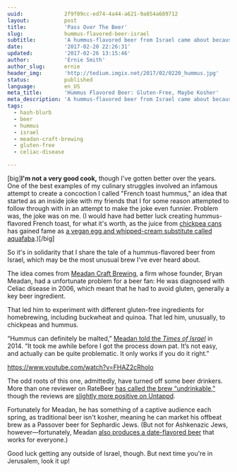 ```yaml
---
uuid:             2f9f09cc-ed74-4a44-a621-9a854a689712
layout:           post
title:            'Pass Over The Beer'
slug:             hummus-flavored-beer-israel
subtitle:         'A hummus-flavored beer from Israel came about because its maker was on the hunt for a gluten-free brew. (For some Jews, it’s also kosher beer for Passover.)'
date:             '2017-02-20 22:26:31'
updated:          '2017-02-26 13:15:46'
author:           'Ernie Smith'
author_slug:      ernie
header_img:       'http://tedium.imgix.net/2017/02/0220_hummus.jpg'
status:           published
language:         en_US
meta_title:       'Hummus Flavored Beer: Gluten-Free, Maybe Kosher'
meta_description: 'A hummus-flavored beer from Israel came about because its maker was on the hunt for a gluten-free brew. (For some Jews, it’s also kosher beer for Passover.)'
tags:
  - hash-blurb
  - beer
  - hummus
  - israel
  - meadan-craft-brewing
  - gluten-free
  - celiac-disease

---
```


[big]**I'm not a very good cook,** though I've gotten better over the years. One of the best examples of my culinary struggles involved an infamous attempt to create a concoction I called "French toast hummus," an idea that started as an inside joke with my friends that I for some reason attempted to follow through with in an attempt to make the joke even funnier. Problem was, the joke was on me. (I would have had better luck creating hummus-flavored French toast, for what it's worth, as the juice from [chickpea cans](http://amzn.to/2lA5aoM) has gained fame as [a vegan egg and whipped-cream substitute called aquafaba](http://www.peta.org/living/food/vegan-aquafaba-recipes-egg-free/).)[/big]

So it's in solidarity that I share the tale of a hummus-flavored beer from Israel, which may be the most unusual brew I've ever heard about.

The idea comes from [Meadan Craft Brewing](http://gluten-free.beer/), a firm whose founder, Bryan Meadan, had a unfortunate problem for a beer fan: He was diagnosed with Celiac disease in 2006, which meant that he had to avoid gluten, generally a key beer ingredient.

That led him to experiment with different gluten-free ingredients for homebrewing, including buckwheat and quinoa. That led him, unusually, to chickpeas and hummus.

“Hummus can definitely be malted,” [Meadan told the *Times of Israel*](http://blogs.timesofisrael.com/beer-made-from-hummus/) in 2014. “It took me awhile before I got the process down pat. It’s not easy, and actually can be quite problematic. It only works if you do it right.” 

https://www.youtube.com/watch?v=FHAZ2cRholo

The odd roots of this one, admittedly, have turned off some beer drinkers. More than one reviewer on RateBeer [has called the brew “undrinkable,”](https://www.ratebeer.com/beer/meadan-chickpea-malt-ale/286882/) though the reviews are [slightly more positive on Untappd](https://untappd.com/b/meadan-craft-brewing-chickpea-malt-ale/807149).

Fortunately for Meadan, he has something of a captive audience each spring, as traditional beer isn't kosher, meaning he can market his offbeat brew as a Passover beer for Sephardic Jews. (But not for Ashkenazic Jews, however—fortunately, Meadan [also produces a date-flavored beer](http://www.hadassahmagazine.org/2016/04/04/beer-kosher-passover/) that works for everyone.)

Good luck getting any outside of Israel, though. But next time you're in Jerusalem, look it up!
